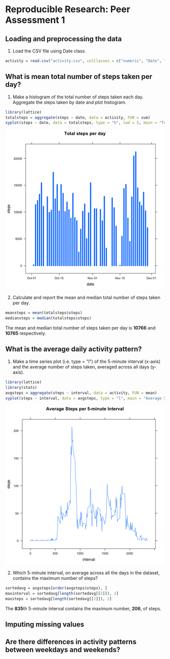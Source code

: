 # Reproducible Research: Peer Assessment 1


## Loading and preprocessing the data

1. Load the CSV file using Date class.

  
  ```r
  activity = read.csv("activity.csv", colClasses = c("numeric", "Date", "numeric"))
  ```


## What is mean total number of steps taken per day?

1. Make a histogram of the total number of steps taken each day. 
Aggregate the steps taken by date and plot histogram.
  
  ```r
  library(lattice)
  totalsteps = aggregate(steps ~ date, data = activity, FUN = sum)
  xyplot(steps ~ date, data = totalsteps, type = "h", lwd = 5, main = "Total steps per day")
  ```
  
  ![plot of chunk histogram](figure/histogram.png) 


2. Calculate and report the mean and median total number of steps taken per day.
  
  ```r
  meansteps = mean(totalsteps$steps)
  mediansteps = median(totalsteps$steps)
  ```


  The mean and median total number of steps taken per day is **10766** and **10765** respectively.

## What is the average daily activity pattern?

1. Make a time series plot (i.e. type = "l") of the 5-minute interval (x-axis) and the average number of steps taken, averaged across all days (y-axis).
  
  ```r
  library(lattice)
  library(stats)
  avgsteps = aggregate(steps ~ interval, data = activity, FUN = mean)
  xyplot(steps ~ interval, data = avgsteps, type = "l", main = "Average Steps per 5-minute Interval")
  ```
  
  ![plot of chunk timeseriesplot](figure/timeseriesplot.png) 


2. Which 5-minute interval, on average across all the days in the dataset, contains the maximum number of steps?

  
  ```r
  sortedavg = avgsteps[order(avgsteps$steps), ]
  maxinterval = sortedavg[length(sortedavg[[2]]), 1]
  maxsteps = sortedavg[length(sortedavg[[2]]), 2]
  ```

  
  The **835**th 5-minute interval contains the maximum number, **206**, of steps.

## Imputing missing values



## Are there differences in activity patterns between weekdays and weekends?
